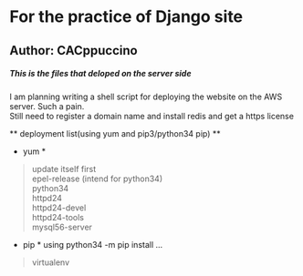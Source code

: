 # For the practice of Django site  
## Author: CACppuccino  
##### This is the files that deloped on the server side  

I am planning writing a shell script for deploying the website on the AWS server. Such a pain.  
Still need to register a domain name and install redis and get a https license  

** deployment list(using yum and pip3/python34 pip) **  
* yum *  
  
> update itself first  
> epel-release (intend for python34)  
> python34  
> httpd24  
> httpd24-devel  
> httpd24-tools  
> mysql56-server  
  
* pip * using python34 -m pip install ...  

> virtualenv  
> 
